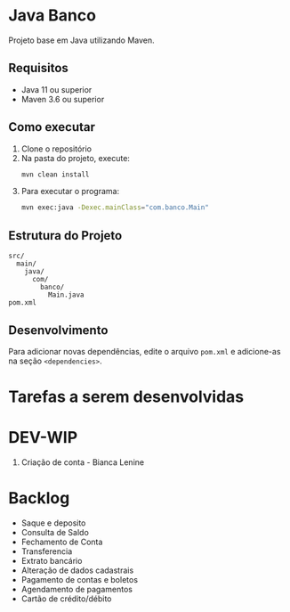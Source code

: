 # Java Banco

Projeto base em Java utilizando Maven.

## Requisitos

- Java 11 ou superior
- Maven 3.6 ou superior

## Como executar

1. Clone o repositório
2. Na pasta do projeto, execute:
   ```bash
   mvn clean install
   ```
3. Para executar o programa:
   ```bash
   mvn exec:java -Dexec.mainClass="com.banco.Main"
   ```

## Estrutura do Projeto

```
src/
  main/
    java/
      com/
        banco/
          Main.java
pom.xml
```

## Desenvolvimento

Para adicionar novas dependências, edite o arquivo `pom.xml` e adicione-as na seção `<dependencies>`.

# Tarefas a serem desenvolvidas

# DEV-WIP
1. Criação de conta - Bianca Lenine

# Backlog
- Saque e deposito 
- Consulta de Saldo
- Fechamento de Conta
- Transferencia
- Extrato bancário
- Alteração de dados cadastrais
- Pagamento de contas e boletos
- Agendamento de pagamentos
- Cartão de crédito/débito